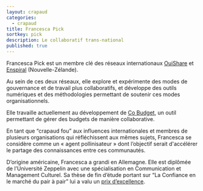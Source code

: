 ```yaml
---
layout: crapaud
categories:
  - crapaud
title: Francesca Pick
sortkey: pick
description: Le collaboratif trans-national
published: true
---
```


Francesca Pick est un membre clé des réseaux internationaux [OuiShare][1] et [Enspiral][2] (Nouvelle-Zélande). 

Au sein de ces deux réseaux, elle explore et expérimente des modes de gouvernance et de travail plus collaboratifs, et développe des outils numériques et des méthodologies permettant de soutenir ces modes organisationnels. 

Elle travaille actuellement au développement de [Co Budget][3], un outil permettant de gérer des budgets de manière collaborative.

En tant que “crapaud fou” aux influences internationales et membres de plusieurs organisations qui réfléchissent aux mêmes sujets, Francesca se considère comme un « agent pollinisateur » dont l’objectif serait d'accélérer le partage des connaissances entre ces communautés.

D’origine américaine, Francesca a grandi en Allemagne. Elle est diplômée de l’Université Zeppelin avec une spécialisation en Communication et Management Culturel. Sa thèse de fin d’étude portant sur “La Confiance en le marché du pair à pair” lui a valu un [prix d’excellence][4]. 

[1]: http://ouishare.net/en
[2]: https://enspiral.com
[3]: http://cobudget.co
[4]: http://www.francescapick.com/collaborative-consumption-trust-p2p-thesis
